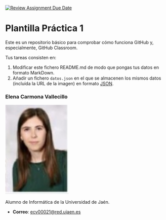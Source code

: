 [![Review Assignment Due Date](https://classroom.github.com/assets/deadline-readme-button-24ddc0f5d75046c5622901739e7c5dd533143b0c8e959d652212380cedb1ea36.svg)](https://classroom.github.com/a/rwjm7lsE)
# Plantilla Práctica 1
Este es un repositorio básico para comprobar cómo funciona GitHub y, especialmente, GitHub Classroom.

Tus tareas consisten en:
1) Modificar este fichero README.md de modo que pongas tus datos en formato MarkDown.
2) Añadir un fichero <code>datos.json</code> en el que se almacenen los mismos datos (incluída la URL de la imagen) en formato [JSON](https://es.wikipedia.org/wiki/JSON).

### Elena Carmona Vallecillo
<img src='foto.jpg' width='200px'>

Alumno de Informática de la Universidad de Jaén.
* **Correo**: ecv00021@red.ujaen.es
